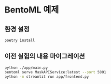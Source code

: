 # BentoML 예제

## 환경 설정

```shell
poetry install
```

## 이전 실험의 내용 마이그레이션

```bash
python ./app/main.py 
bentoml serve MaskAPIService:latest --port 5001 
python -m streamlit run app/frontend.py
```
